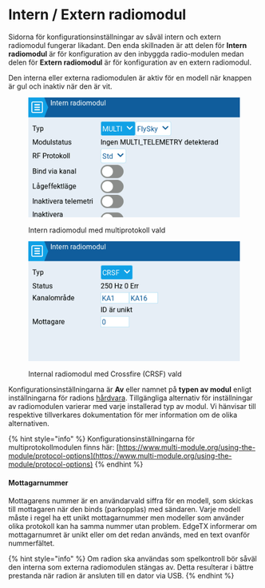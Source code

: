# Intern / Extern radiomodul

Sidorna för konfigurationsinställningar av såväl intern och extern radiomodul fungerar likadant. Den enda skillnaden är att delen för **Intern radiomodul** är för konfiguration av den inbyggda radio-modulen medan delen för **Extern radiomodul** är för konfiguration av en extern radiomodul.

Den interna eller externa radiomodulen är aktiv för en modell när knappen är gul och inaktiv när den är vit.

<div>

<figure><img src="../../../../.gitbook/assets/internalrf2.png" alt=""><figcaption><p>Intern radiomodul med multiprotokoll vald</p></figcaption></figure>

 

<figure><img src="../../../../.gitbook/assets/internalrf1.png" alt=""><figcaption><p>Internal radiomodul med Crossfire (CRSF) vald</p></figcaption></figure>

</div>

Konfigurationsinställningarna är **Av** eller namnet på **typen av modul** enligt inställningarna för radions [hårdvara](../../radio-settings/hardware.md). Tillgängliga alternativ för inställningar av radiomodulen varierar med varje installerad typ av modul. Vi hänvisar till respektive tillverkares dokumentation för mer information om de olika alternativen.

{% hint style="info" %}
Konfigurationsinställningarna för multiprotokollmodulen finns här: [https://www.multi-module.org/using-the-module/protocol-options](https://www.multi-module.org/using-the-module/protocol-options)
{% endhint %}

#### Mottagarnummer

Mottagarens nummer är en användarvald siffra för en modell, som skickas till mottagaren när den binds (parkopplas) med sändaren. Varje modell måste i regel ha ett unikt mottagarnummer men modeller som använder olika protokoll kan ha samma nummer utan problem. EdgeTX informerar om mottagarnumret är unikt eller om det redan används, med en text ovanför nummerfältet.

{% hint style="info" %}
Om radion ska användas som spelkontroll bör såväl den interna som externa radiomodulen stängas av. Detta resulterar i bättre prestanda när radion är ansluten till en dator via USB.
{% endhint %}
